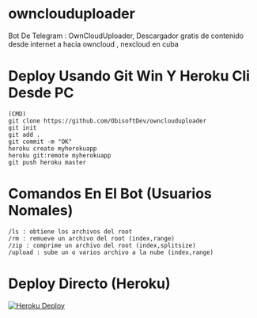 # ownclouduploader
Bot De Telegram : OwnCloudUploader, Descargador gratis de contenido desde internet a hacia owncloud , nexcloud en cuba

# Deploy Usando Git Win Y Heroku Cli Desde PC
```
(CMD)
git clone https://github.com/ObisoftDev/ownclouduploader 
git init
git add .
git commit -m "OK"
heroku create myherokuapp
heroku git:remote myherokuapp
git push heroku master
```

# Comandos En El Bot (Usuarios Nomales)
```/start : Inicar Bot , Te Da La info
/ls : obtiene los archivos del root
/rm : remueve un archivo del root (index,range)
/zip : comprime un archivo del root (index,splitsize)
/upload : sube un o varios archivo a la nube (index,range)
```

# Deploy Directo (Heroku)
[![Heroku Deploy](https://www.herokucdn.com/deploy/button.svg)](https://heroku.com/deploy?template=https://github.com/ObisoftDev/ownclouduploader)
